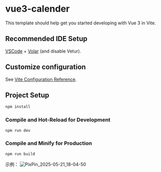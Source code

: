 # vue3-calender

This template should help get you started developing with Vue 3 in Vite.

## Recommended IDE Setup

[VSCode](https://code.visualstudio.com/) + [Volar](https://marketplace.visualstudio.com/items?itemName=Vue.volar) (and disable Vetur).

## Customize configuration

See [Vite Configuration Reference](https://vite.dev/config/).

## Project Setup

```sh
npm install
```

### Compile and Hot-Reload for Development

```sh
npm run dev
```

### Compile and Minify for Production

```sh
npm run build
```

示例：
![PixPin_2025-05-21_18-04-50](https://github.com/user-attachments/assets/e8287dc2-7ff4-4198-a48d-dd718ff56b31)

